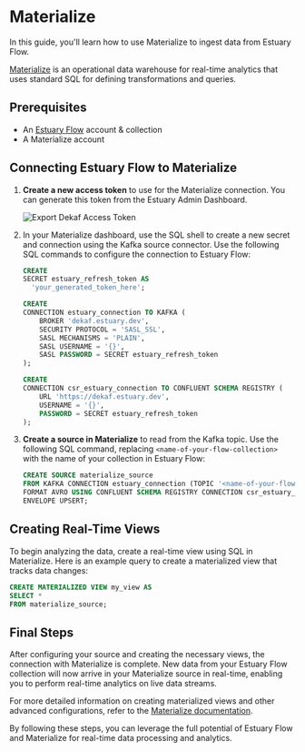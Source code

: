 # Materialize

In this guide, you'll learn how to use Materialize to ingest data from Estuary Flow.

[Materialize](https://materialize.com/) is an operational data warehouse for real-time analytics that uses standard SQL
for defining transformations and queries.

## Prerequisites

- An [Estuary Flow](https://dashboard.estuary.dev/register) account & collection
- A Materialize account

## Connecting Estuary Flow to Materialize

1. **Create a new access token** to use for the Materialize connection. You can generate this token from the Estuary
   Admin Dashboard.

   ![Export Dekaf Access Token](https://storage.googleapis.com/estuary-marketing-strapi-uploads/uploads//Group_22_95a85083d4/Group_22_95a85083d4.png)

2. In your Materialize dashboard, use the SQL shell to create a new secret and connection using the Kafka source
   connector. Use the following SQL commands to configure the connection to Estuary Flow:

   ```sql
   CREATE
   SECRET estuary_refresh_token AS
     'your_generated_token_here';
   
   CREATE
   CONNECTION estuary_connection TO KAFKA (
       BROKER 'dekaf.estuary.dev',
       SECURITY PROTOCOL = 'SASL_SSL',
       SASL MECHANISMS = 'PLAIN',
       SASL USERNAME = '{}',
       SASL PASSWORD = SECRET estuary_refresh_token
   );
   
   CREATE
   CONNECTION csr_estuary_connection TO CONFLUENT SCHEMA REGISTRY (
       URL 'https://dekaf.estuary.dev',
       USERNAME = '{}',
       PASSWORD = SECRET estuary_refresh_token
   );
   ```

3. **Create a source in Materialize** to read from the Kafka topic. Use the following SQL command,
   replacing `<name-of-your-flow-collection>` with the name of your collection in Estuary Flow:

   ```sql
   CREATE SOURCE materialize_source
   FROM KAFKA CONNECTION estuary_connection (TOPIC '<name-of-your-flow-collection>')
   FORMAT AVRO USING CONFLUENT SCHEMA REGISTRY CONNECTION csr_estuary_connection
   ENVELOPE UPSERT;
   ```

## Creating Real-Time Views

To begin analyzing the data, create a real-time view using SQL in Materialize. Here is an example query to create a
materialized view that tracks data changes:

```sql
CREATE MATERIALIZED VIEW my_view AS
SELECT *
FROM materialize_source;
```

## Final Steps

After configuring your source and creating the necessary views, the connection with Materialize is complete. New data
from your Estuary Flow collection will now arrive in your Materialize source in real-time, enabling you to perform
real-time analytics on live data streams.

For more detailed information on creating materialized views and other advanced configurations, refer to
the [Materialize documentation](https://materialize.com/docs/).

By following these steps, you can leverage the full potential of Estuary Flow and Materialize for real-time data
processing and analytics.
